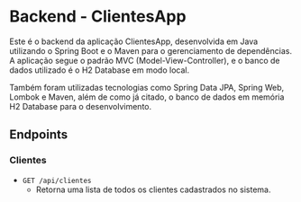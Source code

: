 ﻿# Backend - ClientesApp

 Este é o backend da aplicação ClientesApp, desenvolvida em Java utilizando o Spring Boot e o Maven para o gerenciamento de dependências. A aplicação segue o padrão MVC (Model-View-Controller), e o banco de dados utilizado é o H2 Database em modo local.

 Também foram utilizadas tecnologias como Spring Data JPA, Spring Web, Lombok e Maven, além de como já citado, o banco de dados em memória H2 Database para o desenvolvimento.

 ## Endpoints 

### Clientes
- `GET /api/clientes`
  - Retorna uma lista de todos os clientes cadastrados no sistema.  
